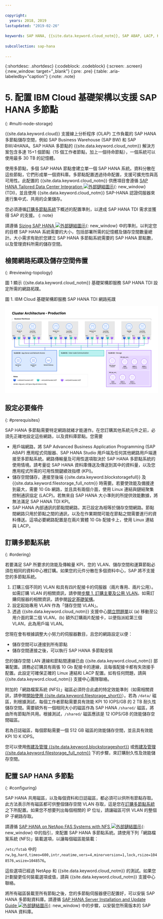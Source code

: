 ```yaml
---

copyright:
  years: 2018, 2019
lastupdated: "2019-02-26"

keywords: SAP HANA, {{site.data.keyword.cloud_notm}}, SAP ABAP, LACP, KPIs,VLANs

subcollection: sap-hana

---
```


{:shortdesc: .shortdesc}
{:codeblock: .codeblock}
{:screen: .screen}
{:new_window: target="_blank"}
{:pre: .pre}
{:table: .aria-labeledby="caption"}
{:note: .note}

# 5. 配置 IBM Cloud 基礎架構以支援 SAP HANA 多節點
{: #multi-node-storage}

{{site.data.keyword.cloud}} 支援線上分析程序 (OLAP) 工作負載的 SAP HANA 多節點儲存空間，例如 SAP Business Warehouse (SAP BW) 和 SAP BW/4HANA。SAP HANA 多節點的 {{site.data.keyword.cloud_notm}} 解決方案包含多達 15+1 個節點（15 個工作者節點，加上一個待命節點），一個系統可以使用最多 30 TB 的記憶體。

使用多節點，多個 SAP HANA 節點會建立單一個 SAP HANA 系統。資料分散在這些節點，它們形成單一個資料庫。多節點配置透過待命配置，支援可擴充性與高可用性。此配置的 {{site.data.keyword.cloud_notm}} 供應項目會遵循 [SAP HANA Tailored Data Center Integration ![外部鏈結圖示](../../icons/launch-glyph.svg "外部鏈結圖示")](https://blogs.saphana.com/2015/02/18/sap-hana-tailored-data-center-integration-tdi-overview/){: new_window} (TDI)，並且使用 {{site.data.keyword.cloud_notm}} SAP-HANA 認證伺服器來進行集中式、共用的企業儲存。

您必須遵循[訂購多節點系統](#ordering)下概述的配置準則，以達成 SAP HANA TDI 需求並獲得 SAP 的支援。
{: note}

請遵循 [Sizing SAP HANA ![外部鏈結圖示](../../icons/launch-glyph.svg "外部鏈結圖示")](https://help.sap.com/viewer/eb3777d5495d46c5b2fa773206bbfb46/2.0.00/en-US/d4a122a7bb57101493e3f5ca08e6b039.html){: new_window} 中的準則，以判定您的目標 SAP HANA 系統需要的大小，包括部署所需的記憶體及儲存空間數量總計。大小需求有助於您建立 SAP HANA 多節點系統需要的 SAP HANA 節點數，以及管理資料所需的儲存空間。

## 檢閱網路拓蹼及儲存空間佈置
{: #reviewing-topology}

圖 1 顯示 {{site.data.keyword.cloud_notm}} 基礎架構即服務 SAP HANA TDI 設定所需的網路拓蹼。

圖 1. IBM Cloud 基礎架構即服務 SAP HANA TDI 網路拓蹼

![圖 1. IBM Cloud 基礎架構即服務 SAP HANA TDI 網路拓蹼](/images/SAP-BW.png "IBM Cloud 基礎架構即服務 SAP HANA TDI 網路拓蹼")

## 設定必要條件
{: #prerequisites}

SAP HANA 多節點需要特定網路就緒才能運作。在您訂購其他系統元件之前，必須先正確地設定這些網路，以及資料庫節點。您需要
* 用戶端網路，將 SAP Advanced Business Application Programming (SAP ABAP) 應用程式伺服器、SAP HANA Studio 用戶端及任何其他網路用戶端連接至多節點系統。網路傳輸量及可用性選項取決於 SAP HANA 多節點系統的使用情境。請考量從 SAP HANA 資料庫傳送及傳送到其中的資料量，以及您應用程式所需的可用性關鍵績效指標 (KPI)。
* 儲存空間儲存，連接至後端 {{site.data.keyword.blockstoragefull}} 及 {{site.data.keyword.filestorage_full_notm}} 時需要。若要使效能及備援達到最大，需要 10 Gb 網路，並且具有兩個介面，使用 Linux 連結與鏈結聚集控制通訊協定 (LACP)。若無來自 SAP HANA 大小準則的所提供效能數據，將無法滿足 SAP HANA TDI KPI。
* SAP HANA 內部通訊的節點間網路，其已設定為相等於儲存空間網路。節點間網路只用於節點之間的通訊，以及在作業期間可能在節點之間需要進行的資料傳送。這項必要網路配置是在兩片實體 10 Gb 配接卡上，使用 Linux 連結與 LACP。

## 訂購多節點系統
{: #ordering}

若要滿足 SAP 所要求的效能及傳輸量 KPI，您的 VLAN、儲存空間和運算節點必須在相同的資料中心裡訂購。如果您的元件分散在多個資料中心，SAP 將不支援您的多節點系統。

1. 訂購三個不同的 VLAN 和具有四片配接卡的伺服器（兩片專用、兩片公用）。如需訂購 VLAN 的相關資訊，請參閱[步驟 1. 訂購主要及公用 VLAN](/docs/infrastructure/virtualization?topic=Virtualization-advanced-single-site-vmware-reference-architecture#step-1-ordering-primary-public-and-private-vlans)。如需訂購伺服器的相關資訊，請參閱[設定基礎架構](/docs/infrastructure/sap-hana?topic=sap-hana-set_up_infrastructure#set_up_infrastructure#set_up_infrastructure)。
2. 設定起始專用 VLAN 作為「儲存空間 VLAN」。
3. 透過 {{site.data.keyword.cloud_notm}} 支援中心[開立問題單](/docs/get-support?topic=get-support-open-case#open-case)以 (a) 移動至公用介面的第二個 VLAN，(b) 額外訂購兩片配接卡，以便指派給第三個 VLAN，此為用戶端 VLAN。

您現在會有根據調整大小努力的伺服器數目，且您的網路設定以便：
* 儲存空間可以連接到所有節點
* 儲存空間連接之後，可以執行 SAP HANA 多節點安裝

您的儲存空間 LAN 連線和節點間連線已由 {{site.data.keyword.cloud_notm}} 部署配置。請務必訂購具有兩張 10 Gb 配接卡的連線，且每張配接卡都有失效接手配置。此設定可確保正確的 Linux 連結和 LACP 配置。如有任何問題，請與 {{site.data.keyword.cloud_notm}} 支援中心團隊聯絡。

附加的「網路檔案系統 (NFS)」磁區必須符合此處的特定效能準則（如需相關資訊，請參閱[開始使用 {{site.data.keyword.filestorage_short}}](/docs/infrastructure/FileStorage?topic=FileStorage-GettingStarted#getting-started-with-ibm-file-storage-for-bluemix)）。若為 `/data/` 磁區，則根據測試，每個工作者節點需要具有效能 KPI 10 IOPS/GB 的 2 TB 耐久性儲存空間。需要額外有一個相同大小的磁區作為 SAP HANA `/shared/` 磁區，將由所有節點所共用。根據測試，`/shared/` 磁區應該是 12 IOPS/GB 的效能儲存空間磁區。

若為日誌磁區，每個節點需要一個 512 GB 磁區的效能儲存空間，並且具有效能 KPI 10 K IOPS。

您可以使用[佈建及管理 {{site.data.keyword.blockstorageshort}}](/docs/infrastructure/BlockStorage?topic=BlockStorage-getting-started#getting-started) 或[佈建及管理 {{site.data.keyword.filestorage_full_notm}}](/docs/infrastructure/FileStorage?topic=FileStorage-orderingConsole#orderingConsole) 下的步驟，來訂購耐久性及效能儲存空間。

## 配置 SAP HANA 多節點
{: #configuring}

SAP HANA 共用磁區，以及每個資料和日誌磁區，都必須可以供所有節點存取。此方法表示所有磁區都可供整個儲存空間 VLAN 存取，這是您在[訂購多節點系統](#ordering)之下所配置。如果您不想要列出每個相關的 IP 位址，請讓磁區可供 VLAN 的整個 IP 子網路存取。

請遵循 [SAP HANA on NetApp FAS Systems with NFS ![外部鏈結圖示](../../icons/launch-glyph.svg "外部鏈結圖示")](https://www.netapp.com/us/media/tr-4290.pdf){: new_window} 中的指引，來配置 SAP HANA 多節點系統。請使用下列「網路檔案系統 (NFS)」裝載選項，以讓每個磁區能裝載：

`/etc/fstab` 中的 `rw,bg,hard,timeo=600,intr,noatime,vers=4,minorversion=1,lock,rsize=1048576,wsize=1048576`。

這些選項已經過 NetApp 和 {{site.data.keyword.cloud_notm}} 的測試。如果您計劃變更任何裝載選項或值，請與 {{site.data.keyword.cloud_notm}} 支援中心聯絡。

將所有磁區裝載至所有節點之後，您的多節點伺服器便已配置好，可以安裝 SAP HANA 多節點資料庫。請遵循 [SAP HANA Server Installation and Update Guide ![外部鏈結圖示](../../icons/launch-glyph.svg "外部鏈結圖示")](https://help.sap.com/viewer/2c1988d620e04368aa4103bf26f17727/2.0.03/en-US){: new_window} 中的步驟，以安裝您所需版本的 SAP HANA 資料庫。
